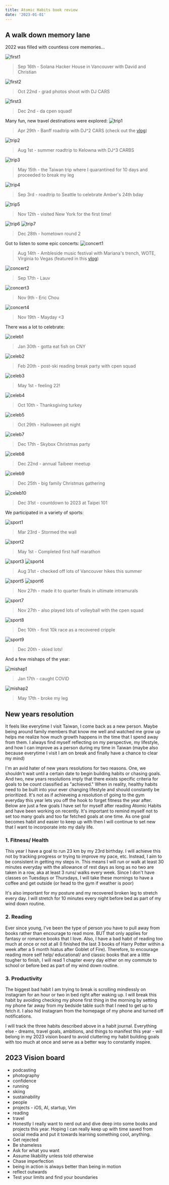 ```yaml
---
title: Atomic Habits book review 
date: '2023-01-01'
---
```


## A walk down memory lane
2022 was filled with countless core memories...

![first1](/images/blog/first1.jpg)

> Sep 16th - Solana Hacker House in Vancouver with David and Christian

![first2](/images/blog/first2.jpg)

> Oct 22nd - grad photos shoot with DJ CARS

![first3](/images/blog/first3.jpg)

> Dec 2nd - da cpen squad!

Many fun, new travel destinations were explored:
![trip1](/images/blog/trip1.jpg)

> Apr 29th - Banff roadtrip with DJ^2 CARS (check out the [vlog](https://youtu.be/rS6Vwv-mv9g))

![trip2](/images/blog/trip2.jpg)

> Aug 1st - summer roadtrip to Kelowna with DJ^3 CARBS

![trip3](/images/blog/trip3.jpg)

> May 15th - the Taiwan trip where I quarantined for 10 days and proceeded to break my leg

![trip4](/images/blog/trip4.jpg)

> Sep 3rd - roadtrip to Seattle to celebrate Amber's 24th bday

![trip5](/images/blog/trip5.jpg)

> Nov 12th - visited New York for the first time!

![trip6](/images/blog/trip6.jpg) ![trip7](/images/blog/trip7.jpg)

> Dec 28th - hometown round 2

Got to listen to some epic concerts:
![concert1](/images/blog/concert1.jpg)

> Aug 14th - Ambleside music festival with Mariana's trench, WOTE, Virginia to Vegas (featured in this [vlog](https://www.youtube.com/watch?v=v-G7lvC7h3c&ab_channel=StellaWang))

![concert2](/images/blog/concert2.jpg)

> Sep 17th - Lauv

![concert3](/images/blog/concert3.jpg)

> Nov 9th - Eric Chou

![concert4](/images/blog/concert4.jpg)

> Nov 19th - Mayday <3

There was a lot to celebrate:

![celeb1](/images/blog/celeb1.jpg)

> Jan 30th - gotta eat fish on CNY

![celeb2](/images/blog/celeb2.jpg)

> Feb 20th - post-ski reading break party with cpen squad

![celeb3](/images/blog/celeb3.jpg)

> May 1st - feeling 22!

![celeb4](/images/blog/celeb4.jpg)

> Oct 10th - Thanksgiving turkey

![celeb5](/images/blog/celeb5.jpg)

> Oct 29th - Halloween pit night

![celeb7](/images/blog/celeb7.jpg)

> Dec 17th - Skybox Christmas party 

![celeb8](/images/blog/celeb8.jpg)

> Dec 22nd - annual Taibeer meetup

![celeb9](/images/blog/celeb9.jpg)

> Dec 25th - big family Christmas gathering

![celeb10](/images/blog/celeb10.jpg)

> Dec 31st - countdown to 2023 at Taipei 101

We participated in a variety of sports:

![sport1](/images/blog/sport1.jpg)

> Mar 23rd - Stormed the wall

![sport2](/images/blog/sport2.jpg)

> May 1st - Completed first half marathon

![sport3](/images/blog/sport3.jpg) ![sport4](/images/blog/sport4.jpg)

> Aug 31st - checked off lots of Vancouver hikes this summer

 ![sport5](/images/blog/sport5.jpg) ![sport6](/images/blog/sport6.jpg)

> Nov 27th - made it to quarter finals in ultimate intramurals

![sport7](/images/blog/sport7.jpg)

> Nov 27th - also played lots of volleyball with the cpen squad

![sport8](/images/blog/sport8.jpg)

> Dec 10th - first 10k race as a recovered cripple

![sport9](/images/blog/sport9.jpg)

> Dec 20th - skied lots!

And a few mishaps of the year:

![mishap1](/images/blog/mishap1.jpg)

> Jan 17th - caught COVID

![mishap2](/images/blog/mishap2.jpg)

> May 17th - broke my leg


## New years resolution
It feels like everytime I visit Taiwan, I come back as a new person. Maybe being around family members that know me well and watched me grow up helps me realize how much growth happens in the time that I spend away from them. I always find myself reflecting on my perspective, my lifestyle, and how I can improve as a person during my time in Taiwan (maybe also because everytime I visit I am on break and finally have a chance to clear my mind) 

I'm an avid hater of new years resolutions for two reasons. One, we shouldn't wait until a certain date to begin building habits or chasing goals. And two, new years resolutions imply that there exists specific criteria for goals to be count classified as "achieved." When in reality, healthy habits need to be built into your ever changing lifestyle and should constantly be prioritized. It's not as if achieveing a resolution of going to the gym everyday this year lets you off the hook to forget fitness the year after. Below are just a few goals I have set for myself after reading Atomic Habits and have been working on recently. It's important to remind myself not to set too many goals and too far fetched goals at one time. As one goal becomes habit and easier to keep up with then I will continue to set new that I want to incorporate into my daily life. 

### 1. Fitness/ Health
This year I have a goal to run 23 km by my 23rd birthday. I will achieve this not by tracking progress or trying to improve my pace, etc. Instead, I aim to be consistent in getting my steps in. This means I will run or walk at least 30 minutes everyday with the allowance of rest days as long as no two are taken in a row, aka at least 3 runs/ walks every week. Since I don't have classes on Tuesdays or Thursdays, I will take these mornings to have a coffee and get outside (or head to the gym if weather is poor)

It's also important for my posture and my recovered broken leg to stretch every day. I will stretch for 10 minutes every night before bed as part of my wind down routine. 

### 2. Reading
Ever since young, I've been the type of person you have to pull away from books rather than encourage to read more. BUT that only applies for fantasy or romance books that I love. Also, I have a bad habit of reading too much at once or not at all (I finished the last 3 books of Harry Potter within a week after a 5 month hiatus after Goblet of Fire). Therefore, to encourage reading more self help/ educational/ and classic books that are a little tougher to finish, I will read 1 chapter every day either on my commute to school or before bed as part of my wind down routine. 

### 3. Productivity
The biggest bad habit I am trying to break is scrolling mindlessly on instagram for an hour or two in bed right after waking up. I will break this habit by avoiding checking my phone first thing in the morning by setting my phone far away from my bedside table such that I need to get up to fetch it. I also hid Instagram from the homepage of my phone and turned off notifications. 

I will track the three habits described above in a habit journal. Everything else - dreams, travel goals, ambitions, and things to manifest this year - will belong in my 2023 vision board to avoid cluttering my habit building goals with too much at once and serve as a better way to constantly inspire. 

## 2023 Vision board
 - podcasting
 - photography
 - confidence
 - running
 - skiing
 - sustainability
 - people
 - projects - iOS, AI, startup, Vim
 - reading
 - travel
 - Honestly I really want to nerd out and dive deep into some books and projects this year. Hoping I can really keep up with time saved from social media and put it towards learning something cool, anything. 
 - Get rejected
 - Be shameless
 - Ask for what you want
 - Assume likability unless told otherwise
 - Chase imperfection
 - being in action is always better than being in motion
 - reflect outwards
 - Test your limits and find your boundaries